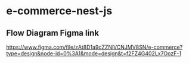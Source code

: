 # e-commerce-nest-js
## Flow Diagram Figma link
https://www.figma.com/file/zAt8D1a9cZZNlVCNJMV8SN/e-commerce?type=design&node-id=0%3A1&mode=design&t=f2FZ4G402Lx7OozF-1
